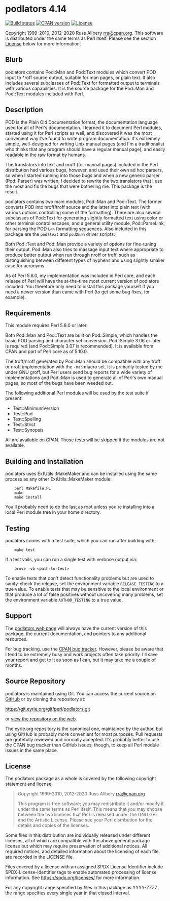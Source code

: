 # podlators 4.14

[![Build
status](https://github.com/rra/podlators/workflows/Build/badge.svg)](https://github.com/rra/podlators/actions)
[![CPAN
version](https://img.shields.io/cpan/v/podlators)](https://metacpan.org/release/podlators)
[![License](https://img.shields.io/cpan/l/podlators)](https://github.com/rra/podlators/blob/master/LICENSE)

Copyright 1999-2010, 2012-2020 Russ Allbery <rra@cpan.org>.  This software
is distributed under the same terms as Perl itself.  Please see the
section [License](#license) below for more information.

## Blurb

podlators contains Pod::Man and Pod::Text modules which convert POD input
to *roff source output, suitable for man pages, or plain text.  It also
includes several subclasses of Pod::Text for formatted output to terminals
with various capabilities.  It is the source package for the Pod::Man and
Pod::Text modules included with Perl.

## Description

POD is the Plain Old Documentation format, the documentation language used
for all of Perl's documentation.  I learned it to document Perl modules,
started using it for Perl scripts as well, and discovered it was the most
convenient way I've found to write program documentation.  It's extremely
simple, well-designed for writing Unix manual pages (and I'm a
traditionalist who thinks that any program should have a regular manual
page), and easily readable in the raw format by humans.

The translators into text and nroff (for manual pages) included in the
Perl distribution had various bugs, however, and used their own ad hoc
parsers, so when I started running into those bugs and when a new generic
parser (Pod::Parser) was written, I decided to rewrite the two translators
that I use the most and fix the bugs that were bothering me.  This package
is the result.

podlators contains two main modules, Pod::Man and Pod::Text.  The former
converts POD into nroff/troff source and the latter into plain text (with
various options controlling some of the formatting).  There are also
several subclasses of Pod::Text for generating slightly formatted text
using color or other terminal control escapes, and a general utility
module, Pod::ParseLink, for parsing the POD `L<>` formatting sequences.
Also included in this package are the `pod2text` and `pod2man` driver
scripts.

Both Pod::Text and Pod::Man provide a variety of options for fine-tuning
their output.  Pod::Man also tries to massage input text where appropriate
to produce better output when run through nroff or troff, such as
distinguishing between different types of hyphens and using slightly
smaller case for acronyms.

As of Perl 5.6.0, my implementation was included in Perl core, and each
release of Perl will have the at-the-time most current version of
podlators included.  You therefore only need to install this package
yourself if you need a newer version than came with Perl (to get some bug
fixes, for example).

## Requirements

This module requires Perl 5.8.0 or later.

Both Pod::Man and Pod::Text are built on Pod::Simple, which handles the
basic POD parsing and character set conversion.  Pod::Simple 3.06 or later
is required (and Pod::Simple 3.07 is recommended).  It is available from
CPAN and part of Perl core as of 5.10.0.

The troff/nroff generated by Pod::Man should be compatible with any troff
or nroff implementation with the `-man` macro set.  It is primarily tested
by me under GNU groff, but Perl users send bug reports for a wide variety
of implementations and Pod::Man is used to generate all of Perl's own
manual pages, so most of the bugs have been weeded out.

The following additional Perl modules will be used by the test suite if
present:

* Test::MinimumVersion
* Test::Pod
* Test::Spelling
* Test::Strict
* Test::Synopsis

All are available on CPAN.  Those tests will be skipped if the modules are
not available.

## Building and Installation

podlators uses ExtUtils::MakeMaker and can be installed using the same
process as any other ExtUtils::MakeMaker module:

```
    perl Makefile.PL
    make
    make install
```

You'll probably need to do the last as root unless you're installing into
a local Perl module tree in your home directory.

## Testing

podlators comes with a test suite, which you can run after building with:

```
    make test
```

If a test vails, you can run a single test with verbose output via:

```
    prove -vb <path-to-test>
```

To enable tests that don't detect functionality problems but are used to
sanity-check the release, set the environment variable `RELEASE_TESTING`
to a true value.  To enable tests that may be sensitive to the local
environment or that produce a lot of false positives without uncovering
many problems, set the environment variable `AUTHOR_TESTING` to a true
value.

## Support

The [podlators web page](https://www.eyrie.org/~eagle/software/podlators/)
will always have the current version of this package, the current
documentation, and pointers to any additional resources.

For bug tracking, use the [CPAN bug
tracker](https://rt.cpan.org/Dist/Display.html?Name=podlators).  However,
please be aware that I tend to be extremely busy and work projects often
take priority.  I'll save your report and get to it as soon as I can, but
it may take me a couple of months.

## Source Repository

podlators is maintained using Git.  You can access the current source on
[GitHub](https://github.com/rra/podlators) or by cloning the repository
at:

https://git.eyrie.org/git/perl/podlators.git

or [view the repository on the
web](https://git.eyrie.org/?p=perl/podlators.git).

The eyrie.org repository is the canonical one, maintained by the author,
but using GitHub is probably more convenient for most purposes.  Pull
requests are gratefully reviewed and normally accepted.  It's probably
better to use the CPAN bug tracker than GitHub issues, though, to keep all
Perl module issues in the same place.

## License

The podlators package as a whole is covered by the following copyright
statement and license:

> Copyright 1999-2010, 2012-2020
>     Russ Allbery <rra@cpan.org>
>
> This program is free software; you may redistribute it and/or modify it
> under the same terms as Perl itself.  This means that you may choose
> between the two licenses that Perl is released under: the GNU GPL and the
> Artistic License.  Please see your Perl distribution for the details and
> copies of the licenses.

Some files in this distribution are individually released under different
licenses, all of which are compatible with the above general package
license but which may require preservation of additional notices.  All
required notices, and detailed information about the licensing of each
file, are recorded in the LICENSE file.

Files covered by a license with an assigned SPDX License Identifier
include SPDX-License-Identifier tags to enable automated processing of
license information.  See https://spdx.org/licenses/ for more information.

For any copyright range specified by files in this package as YYYY-ZZZZ,
the range specifies every single year in that closed interval.
